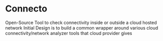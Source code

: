 # Connecto
Open-Source Tool to check connectivity inside or outside a cloud hosted network
Initial Design is to build a common wrapper around various cloud connectivity/network analyzer tools that cloud provider gives

